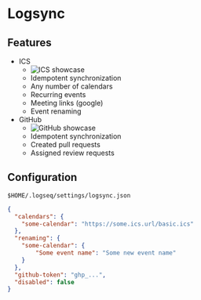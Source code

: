 # Logsync

## Features

- ICS
    - ![ICS showcase](https://github.com/clstb/logsync/blob/main/gifs/ics.gif)
    - Idempotent synchronization
    - Any number of calendars
    - Recurring events
    - Meeting links (google)
    - Event renaming
- GitHub
    - ![GitHub showcase](https://github.com/clstb/logsync/blob/main/gifs/github.gif)
    - Idempotent synchronization
    - Created pull requests
    - Assigned review requests

## Configuration

`$HOME/.logseq/settings/logsync.json`
```json
{
  "calendars": {
    "some-calendar": "https://some.ics.url/basic.ics"
  },
  "renaming": {
    "some-calendar": {
        "Some event name": "Some new event name"
    }
  },
  "github-token": "ghp_...",
  "disabled": false
}
```
